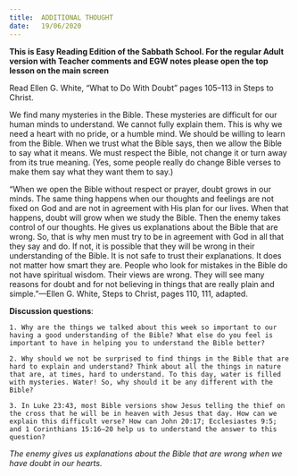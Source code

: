 ```yaml
---
title:  ADDITIONAL THOUGHT
date:   19/06/2020
---
```


**This is Easy Reading Edition of the Sabbath School. For the regular Adult version with Teacher comments and EGW notes please open the top lesson on the main screen** 

Read Ellen G. White, “What to Do With Doubt” pages 105–113 in Steps to Christ.

We find many mysteries in the Bible. These mysteries are difficult for our human minds to understand. We cannot fully explain them. This is why we need a heart with no pride, or a humble mind. We should be willing to learn from the Bible. When we trust what the Bible says, then we allow the Bible to say what it means. We must respect the Bible, not change it or turn away from its true meaning. (Yes, some people really do change Bible verses to make them say what they want them to say.)

“When we open the Bible without respect or prayer, doubt grows in our minds. The same thing happens when our thoughts and feelings are not fixed on God and are not in agreement with His plan for our lives. When that happens, doubt will grow when we study the Bible. Then the enemy takes control of our thoughts. He gives us explanations about the Bible that are wrong. So, that is why men must try to be in agreement with God in all that they say and do. If not, it is possible that they will be wrong in their understanding of the Bible. It is not safe to trust their explanations. It does not matter how smart they are. People who look for mistakes in the Bible do not have spiritual wisdom. Their views are wrong. They will see many reasons for doubt and for not believing in things that are really plain and simple.”—Ellen G. White, Steps to Christ, pages 110, 111, adapted.

**Discussion questions**:

`1. Why are the things we talked about this week so important to our having a good understanding of the Bible? What else do you feel is important to have in helping you to understand the Bible better?`

`2. Why should we not be surprised to find things in the Bible that are hard to explain and understand? Think about all the things in nature that are, at times, hard to understand. To this day, water is filled with mysteries. Water! So, why should it be any different with the Bible?`

`3. In Luke 23:43, most Bible versions show Jesus telling the thief on the cross that he will be in heaven with Jesus that day. How can we explain this difficult verse? How can John 20:17; Ecclesiastes 9:5; and 1 Corinthians 15:16–20 help us to understand the answer to this question?`

_The enemy gives us explanations about the Bible that are wrong when we have doubt in our hearts._
